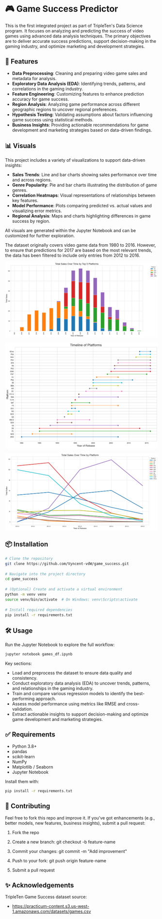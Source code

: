 # 🎮 Game Success Predictor
This is the first integrated project as part of TripleTen's Data Science program. It focuses on analyzing and predicting the success of video games using advanced data analysis techniques. The primary objectives are to deliver accurate success predictions, support decision-making in the gaming industry, and optimize marketing and development strategies.

## 🚀 Features
- **Data Preprocessing**: Cleaning and preparing video game sales and metadata for analysis.
- **Exploratory Data Analysis (EDA)**: Identifying trends, patterns, and correlations in the gaming industry.
- **Feature Engineering**: Customizing features to enhance prediction accuracy for game success.
- **Region Analysis**: Analyzing game performance across different geographic regions to uncover regional preferences.
- **Hypothesis Testing**: Validating assumptions about factors influencing game success using statistical methods.
- **Business Insights**: Providing actionable recommendations for game development and marketing strategies based on data-driven findings. 

## 📊 Visuals

This project includes a variety of visualizations to support data-driven insights:

- **Sales Trends**: Line and bar charts showing sales performance over time and across regions.
- **Genre Popularity**: Pie and bar charts illustrating the distribution of game genres.
- **Correlation Heatmaps**: Visual representations of relationships between key features.
- **Model Performance**: Plots comparing predicted vs. actual values and visualizing error metrics.
- **Regional Analysis**: Maps and charts highlighting differences in game success by region.

All visuals are generated within the Jupyter Notebook and can be customized for further exploration. 

The dataset originally covers video game data from 1980 to 2016. However, to ensure that predictions for 2017 are based on the most relevant trends, the data has been filtered to include only entries from 2012 to 2016. 

![alt text](image-1.png) 

![alt text](image-2.png) 

![alt text](image.png) 



## 📦 Installation

```bash
# Clone the repository
git clone https://github.com/Vyncent-vdW/game_success.git

# Navigate into the project directory
cd game_success

# (Optional) Create and activate a virtual environment
python -m venv venv
source venv/bin/activate  # On Windows: venv\Scripts\activate

# Install required dependencies
pip install -r requirements.txt
```

## 🛠️ Usage
Run the Jupyter Notebook to explore the full workflow:

```bash
jupyter notebook games_df.ipynb
``` 

Key sections:

- Load and preprocess the dataset to ensure data quality and consistency.
- Conduct exploratory data analysis (EDA) to uncover trends, patterns, and relationships in the gaming industry.
- Train and compare various regression models to identify the best-performing approach.
- Assess model performance using metrics like RMSE and cross-validation.
- Extract actionable insights to support decision-making and optimize game development and marketing strategies.

## ✅ Requirements 
- Python 3.8+
- pandas
- scikit-learn
- NumPy
- Matplotlib / Seaborn
- Jupyter Notebook 

Install them with: 
```bash
pip install -r requirements.txt
``` 

## 🙋 Contributing
Feel free to fork this repo and improve it. If you’ve got enhancements (e.g., better models, new features, business insights), submit a pull request:

1. Fork the repo

2. Create a new branch: git checkout -b feature-name

3. Commit your changes: git commit -m "Add improvement"

4. Push to your fork: git push origin feature-name

5. Submit a pull request 

## ✨ Acknowledgements 
TripleTen Game Success dataset source: 

- https://practicum-content.s3.us-west-1.amazonaws.com/datasets/games.csv